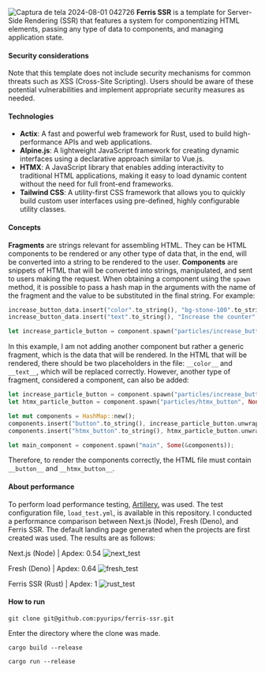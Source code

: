 
![Captura de tela 2024-08-01 042726](https://github.com/user-attachments/assets/7b37309e-2c6e-45e8-be2c-b009cbf0f233)
**Ferris SSR** is a template for Server-Side Rendering (SSR) that features a system for componentizing HTML elements, passing any type of data to components, and managing application state.

#### Security considerations
Note that this template does not include security mechanisms for common threats such as XSS (Cross-Site Scripting). Users should be aware of these potential vulnerabilities and implement appropriate security measures as needed.

#### Technologies
- **Actix**: A fast and powerful web framework for Rust, used to build high-performance APIs and web applications.
- **Alpine.js**: A lightweight JavaScript framework for creating dynamic interfaces using a declarative approach similar to Vue.js.
- **HTMX**: A JavaScript library that enables adding interactivity to traditional HTML applications, making it easy to load dynamic content without the need for full front-end frameworks.
- **Tailwind CSS**: A utility-first CSS framework that allows you to quickly build custom user interfaces using pre-defined, highly configurable utility classes.

#### Concepts
**Fragments** are strings relevant for assembling HTML. They can be HTML components to be rendered or any other type of data that, in the end, will be converted into a string to be rendered to the user. **Components** are snippets of HTML that will be converted into strings, manipulated, and sent to users making the request. When obtaining a component using the `spawn` method, it is possible to pass a hash map in the arguments with the name of the fragment and the value to be substituted in the final string. For example:
```rust
increase_button_data.insert("color".to_string(), "bg-stone-100".to_string());
increase_button_data.insert("text".to_string(), "Increase the counter".to_string());

let increase_particle_button = component.spawn("particles/increase_button", Some(&increase_button_data));
```
In this example, I am not adding another component but rather a generic fragment, which is the data that will be rendered. In the HTML that will be rendered, there should be two placeholders in the file: `__color__` and `__text__`, which will be replaced correctly. However, another type of fragment, considered a component, can also be added:
```rust
let increase_particle_button = component.spawn("particles/increase_button", Some(&increase_button_data));
let htmx_particle_button = component.spawn("particles/htmx_button", None);

let mut components = HashMap::new();
components.insert("button".to_string(), increase_particle_button.unwrap());
components.insert("htmx_button".to_string(), htmx_particle_button.unwrap());

let main_component = component.spawn("main", Some(&components));
```
Therefore, to render the components correctly, the HTML file must contain `__button__` and `__htmx_button__`.

#### About performance
To perform load performance testing, [Artillery.](https://www.artillery.io/) was used. The test configuration file, `load_test.yml`, is available in this repository. I conducted a performance comparison between Next.js (Node), Fresh (Deno), and Ferris SSR. The default landing page generated when the projects are first created was used. The results are as follows:

Next.js (Node) | Apdex: 0.54
![next_test](https://github.com/user-attachments/assets/a7d2d980-5ac5-4447-b711-4bd51c8c0153)

Fresh (Deno) | Apdex: 0.64
![fresh_test](https://github.com/user-attachments/assets/a075d680-4820-4191-839f-c3e31131354d)

Ferris SSR (Rust) | Apdex: 1
![rust_test](https://github.com/user-attachments/assets/747ad780-08ac-425c-9d20-7d78531ac28f)

#### How to run
```
git clone git@github.com:pyurips/ferris-ssr.git
```

Enter the directory where the clone was made.

```
cargo build --release
```

```
cargo run --release
```

